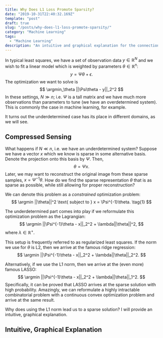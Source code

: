```yaml
---
title: Why Does L1 Loss Promote Sparsity?
date: "2019-10-31T22:40:32.169Z"
template: "post"
draft: true
slug: "/posts/why-does-l1-loss-promote-sparsity/"
category: "Machine Learning"
tags:
  - "Machine Learning"
description: "An intuitive and graphical explanation for the connection between L1 loss and sparse solutions, and how it relates to compressed sensing."
---
```


In typical least squares, we have a set of observation data $y \in \mathbb{R}^N$ and we wish to fit a linear model which is weighted by parameters $\theta \in \mathbb{R}^n$:
$$
y = \Psi \theta + \epsilon.
$$ 
The optimization we want to solve is 
$$
\argmin_\theta ||\Psi\theta - y||_2^2
$$
In these settings, $N \gg n$; i.e. $\Psi$ is a tall matrix and we have much more observations than parameters to tune (we have an overdetermined system). This is commonly the case in machine learning, for example.

It turns out the underdetermined case has its place in different domains, as we will see.

## Compressed Sensing
What happens if $N \ll n$, i.e. we have an underdetermined system? Suppose we have a vector $x$ which we know is sparse in some alternative basis. Denote the projection onto this basis by $\Psi$. Then,
$$
\theta = \Psi x.
$$
Later, we may want to reconstruct the original image from these sparse samples, $x = \Psi^{-1}\theta$. How do we find the sparse representation $\theta$ that is as sparse as possible, while still allowing for proper reconstruction?

We can denote this problem as a *constrained* optimization problem:
$$
\argmin ||\theta||^2 \text{   subject to   } x = \Psi^{-1}\theta. \tag{1}
$$ 

The underdetermined part comes into play if we reformulate this optimization problem as the Lagrangian:
$$
\argmin ||\Psi^{-1}\theta - x||_2^2 + \lambda||\theta||^2,
$$
where $\lambda \in \mathbb{R}^+$.

This setup is frequently referred to as regularized least squares. If the norm we use for $\theta$ is L2, then we arrive at the famous ridge regression:
$$
\argmin ||\Psi^{-1}\theta - x||_2^2 + \lambda||\theta||_2^2.
$$

Alternatively, if we use the L1 norm, then we arrive at the (even more) famous LASSO:
$$
\argmin ||\Psi^{-1}\theta - x||_2^2 + \lambda||\theta||_1^2.
$$
Specifically, it can be proved that LASSO arrives at the sparse solution with high probability. Amazingly, we can reformulate a highly intractable combinatorial problem with a continuous convex optimization problem and arrive at the same result.

Why does using the L1 norm lead us to a sparse solution? I will provide an intuitive, graphical explanation.

## Intuitive, Graphical Explanation

